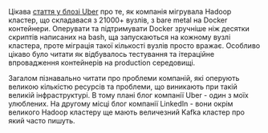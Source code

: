 Цікава [стаття у блозі Uber](https://eng.uber.com/hadoop-container-blog/) про те, як компанія мігрувала Hadoop кластер, що складавася з 21000+ вузлів, з bare metal на Docker контейнери. Оперувати та підтримувати Docker зручніше ніж десятки скриптів написаних на bash, ща запускаються на кожному вузлі кластера, проте міграція такої кількості вузлів просто вражає. Особливо цікаво було читати як відбувалось тестування та ітераційне впровадження контейнерів на production середовищі. 

Загалом пізнавально читати про проблеми компаній, які оперують великою кількістю ресурсів та проблеми, що виникають при такій великій інфраструктурі. В тому плані блог компанії Uber - один з моїх улюблених. На другому місці блог компанії LinkedIn - вони окрім великого Hadoop кластеру ще мають величезний Kafka кластер про який часто пишуть.